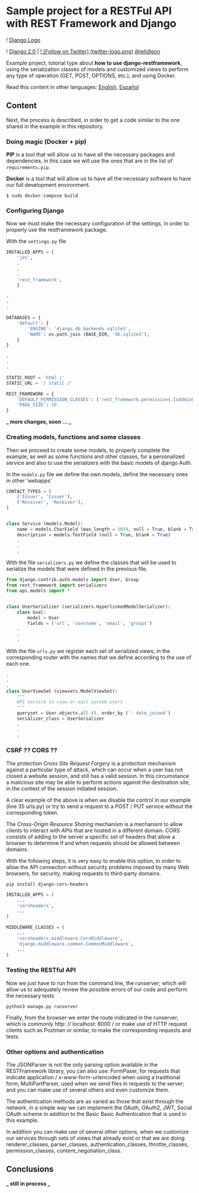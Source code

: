 # Sample project for a RESTFul API with REST Framework and Django

! [Django Logo](django-logo.png)

! [Django 2.0](https://img.shields.io/badge/django-2.0-green.svg) | [! [Follow on Twitter] (twitter-logo.png)](https://twitter.com/jelidleon) [@jelidleon](https://twitter.com/jelidleon)

Example project, tutorial type about **how to use django-restframework**, using the serialization classes of models and customized views to perform any type of operation (GET, POST, OPTIONS, etc.), and using Docker.

Read this content in other languages: [English](README.md), [Español](README.es-MX.md)

## Content

Next, the process is described, in order to get a code similar to the one shared in the example in this repository.

### Doing magic (Docker + pip)

**PIP** is a tool that will allow us to have all the necessary packages and dependencies, in this case we will use the ones that are in the list of `requirements.pip`.

**Docker** is a tool that will allow us to have all the necessary software to have our full development environment.

```shell
$ sudo docker-compose build
```

### Configuring Django

Now we must make the necessary configuration of the settings, in order to properly use the restframework package.

With the `settings.py` file

```python
INSTALLED_APPS = [
    'jet',
    .
    .
    .
    'rest_framework',
    ]

.
.
.

DATABASES = {
    'default': {
        'ENGINE': 'django.db.backends.sqlite3',
        'NAME': os.path.join (BASE_DIR, 'db.sqlite3'),
    }
}

.
.
.

STATIC_ROOT = 'html /'
STATIC_URL = '/ static /'

REST_FRAMEWORK = {
    'DEFAULT_PERMISSION_CLASSES': ('rest_framework.permissions.IsAdminUser',),
    'PAGE_SIZE': 10
}

```

**_ more changes, soon ... _**

### Creating models, functions and some classes

Then we proceed to create some models, to properly complete the example, as well as some functions and other classes, for a personalized service and also to use the serializers with the basic models of django Auth.

In the `models.py` file we define the own models, define the necessary ones in other 'webapps'

```python
CONTACT_TYPES = (
    ('Issuer', 'Issuer'),
    ('Receiver', 'Receiver'),
)


class Service (models.Model):
    name = models.CharField (max_length = 1024, null = True, blank = True)
    description = models.TextField (null = True, blank = True)
    .
    .
    .
```

With the file `serializers.py` we define the classes that will be used to serialize the models that were defined in the previous file.

```python
from django.contrib.auth.models import User, Group
from rest_framework import serializers
from api.models import *


class UserSerializer (serializers.HyperlinkedModelSerializer):
    class Goal:
        model = User
        fields = ('url', 'username', 'email', 'groups')
    .
    .
    .
```

With the file `urls.py` we register each set of serialized views, in the corresponding router with the names that we define according to the use of each one.

```python
.
.
.
class UserViewSet (viewsets.ModelViewSet):
    """
    API service to view or edit system users
    """
    queryset = User.objects.all (). order_by ('- date_joined')
    serializer_class = UserSerializer
    .
    .
    .
```

### CSRF ?? CORS ??

The protection *Cross Site Request Forgery* is a protection mechanism against a particular type of attack, which can occur when a user has not closed a website session, and still has a valid session. In this circumstance a malicious site may be able to perform actions against the destination site, in the context of the session initiated session.

A clear example of the above is when we disable the control in our example (line 35 urls.py) or try to send a request to a POST / PUT service without the corresponding token.

The *Cross-Origin Resource Sharing* mechanism is a mechanism to allow clients to interact with APIs that are hosted in a different domain. CORS consists of adding to the server a specific set of headers that allow a browser to determine if and when requests should be allowed between domains.

With the following steps, it is very easy to enable this option, in order to allow the API connection without security problems imposed by many Web browsers, for security, making requests to third-party domains.

```shell
pip install django-cors-headers
```

```python
INSTALLED_APPS = (
    ...
    'corsheaders',
    ...
)
```

```python
MIDDLEWARE_CLASSES = (
    ...
    'corsheaders.middleware.CorsMiddleware',
    'django.middleware.common.CommonMiddleware',
    ...
)
```

### Testing the RESTful API

Now we just have to run from the command line, the runserver; which will allow us to adequately review the possible errors of our code and perform the necessary tests

```shell
python3 manage.py runserver
```

Finally, from the browser we enter the route indicated in the runserver, which is commonly http: // localhost: 8000 / or make use of HTTP request clients such as Postman or similar, to make the corresponding requests and tests.

### Other options and authentication

The JSONParser is not the only parsing option available in the RESTFramework library, you can also use: FormPaser, for requests that indicate application / x-www-form-urlencoded when using a traditional form; MultiPartParser, used when we send files in requests to the server; and you can make use of several others and even customize them.

The authentication methods are as varied as those that exist through the network, in a simple way we can implement the OAuth, OAuth2, JWT, Social OAuth scheme in addition to the Basic Basic Authentication that is used in this example.

In addition you can make use of several other options, when we customize our services through sets of views that already exist or that we are doing: renderer_classes, parser_classes, authentication_classes, throttle_classes, permission_classes, content_negotiation_class.

## Conclusions

**_ still in process _**
